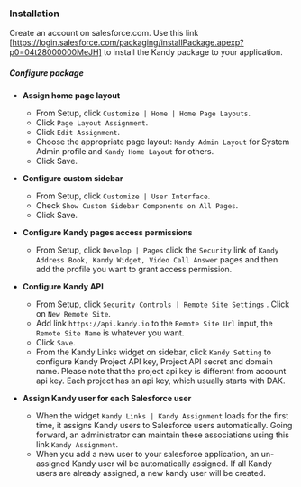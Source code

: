 ### Installation

Create an account on salesforce.com. Use this link [https://login.salesforce.com/packaging/installPackage.apexp?p0=04t28000000MeJH] to install the Kandy package to your application.

##### Configure package

- **Assign home page layout**
  - From Setup, click `Customize | Home | Home Page Layouts`.
  - Click `Page Layout Assignment`.
  - Click `Edit Assignment`.
  - Choose the appropriate page layout: `Kandy Admin Layout` for System Admin profile and `Kandy Home Layout` for others.
  - Click Save.
  

  
- **Configure custom sidebar**
  - From Setup, click `Customize | User Interface`.
  - Check `Show Custom Sidebar Components on All Pages`.
  - Click Save.
  

- **Configure Kandy pages access permissions**
  - From Setup, click `Develop | Pages` click the `Security` link of `Kandy Address Book, Kandy Widget, Video Call Answer` pages and then add the profile you want to grant access permission. 


- **Configure Kandy API**
  - From Setup, click `Security Controls | Remote Site Settings` . Click on `New Remote Site`. 
  - Add link `https://api.kandy.io` to the `Remote Site Url` input, the `Remote Site Name` is whatever you want. 
  - Click `Save`. 
  - From the Kandy Links widget on sidebar, click `Kandy Setting` to configure Kandy Project API key, Project API secret and domain name. Please note that the project api key is different from account api key. Each project has an api key, which usually starts with DAK.
  

- **Assign Kandy user for each Salesforce user**
  - When the widget `Kandy Links | Kandy Assignment` loads for the first time, it assigns Kandy users to Salesforce users automatically. Going forward, an administrator can maintain these associations using this link `Kandy Assignment`.
  - When you add a new user to your salesforce application, an un-assigned Kandy user wil be automatically assigned. If all Kandy users are already assigned, a new kandy user will be created.

[https://login.salesforce.com/packaging/installPackage.apexp?p0=04t28000000MeJH]: <https://login.salesforce.com/packaging/installPackage.apexp?p0=04t28000000MeJH>
